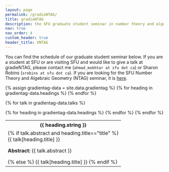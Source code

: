 ```yaml
---
layout: page
permalink: /gradieNTAG/
title: gradieNTAG
description: the SFU graduate student seminar in number theory and algebraic geometry (gradieNTAG)
nav: true
nav_order: 4
custom_header: true
header_title: ∇NTAG
---
```


You can find the schedule of our graduate student seminar below. If you are a student at SFU or are visiting SFU and would like to give a talk at gradieNTAG, please contact me (`ahmad_mokhtar at sfu dot ca`) or Sharon Robins (`srobins at sfu dot ca`). If you are looking for the SFU Number Theory and Algebraic Geometry (NTAG) seminar, it is <a href='http://www.cecm.sfu.ca/~nbruin/NTAG/'>here</a>.

<table class="styled-table">
  {% assign gradientag-data = site.data.gradientag %}
  <tr>
      {% for heading in gradientag-data.headings %}
        <th>{{ heading.string }}</th>
      {% endfor %}
  </tr>

  {% for talk in gradientag-data.talks %}
    <tr>
    {% for heading in gradientag-data.headings %}
      <td>
        {% if talk.abstract and heading.title=="title" %}
          <div class="collapsible">{{ talk[heading.title] }}</div>
          <div class="content">
            <p><b>Abstract: </b>{{ talk.abstract }}</p>
          </div>
        {% else %}
          {{ talk[heading.title] }}
        {% endif %}
      </td>
    {% endfor %}
    </tr>
  {% endfor %}
</table>

<script>
var coll = document.getElementsByClassName("collapsible");
var i;

for (i = 0; i < coll.length; i++) {
  coll[i].addEventListener("click", function() {
    this.classList.toggle("active");
    var content = this.nextElementSibling;
    if (content.style.display === "block") {
      content.style.display = "none";
    } else {
      content.style.display = "block";
    }
  });
}
</script>
